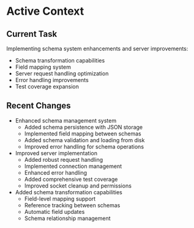 # Active Context

## Current Task
Implementing schema system enhancements and server improvements:
- Schema transformation capabilities
- Field mapping system
- Server request handling optimization
- Error handling improvements
- Test coverage expansion

## Recent Changes
- Enhanced schema management system
  - Added schema persistence with JSON storage
  - Implemented field mapping between schemas
  - Added schema validation and loading from disk
  - Improved error handling for schema operations
- Improved server implementation
  - Added robust request handling
  - Implemented connection management
  - Enhanced error handling
  - Added comprehensive test coverage
  - Improved socket cleanup and permissions
- Added schema transformation capabilities
  - Field-level mapping support
  - Reference tracking between schemas
  - Automatic field updates
  - Schema relationship management

